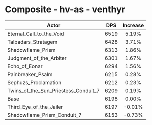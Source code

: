 # Composite - hv-as - venthyr
| Actor | DPS | Increase |
|---|:---:|:---:|
|Eternal_Call_to_the_Void|6519|5.19%|
|Talbadars_Stratagem|6428|3.71%|
|Shadowflame_Prism|6313|1.86%|
|Judgment_of_the_Arbiter|6301|1.67%|
|Echo_of_Eonar|6294|1.56%|
|Painbreaker_Psalm|6215|0.28%|
|Sephuzs_Proclamation|6212|0.23%|
|Twins_of_the_Sun_Priestess_Conduit_7|6209|0.19%|
|Base|6198|0.00%|
|Third_Eye_of_the_Jailer|6197|-0.01%|
|Shadowflame_Prism_Conduit_7|6153|-0.73%|
